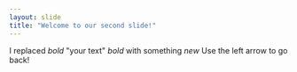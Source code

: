 ```yaml
---
layout: slide
title: "Welcome to our second slide!"
---
```

I replaced *bold* "your text" *bold* with something _new_
Use the left arrow to go back!
